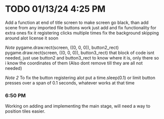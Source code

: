 # TODO 01/13/24 4:25 PM

Add a function at end of title screen to make screen go black, than add scene from any imported file
buttons work just add and fix functionality for extra ones
fix it registering clicks multiple times
fix the background skipping around alot
license it soon


*Note*
    pygame.draw.rect(screen, ((0, 0, 0)), button2_rect)
    pygame.draw.rect(screen, ((0, 0, 0)), button3_rect) 
that block of code isnt needed, just use button2 and button3_rect to know where it is, only there so i know the coordinates of them (Also dont remove till they are all not needed)

*Note 2*
To fix the button registering alot put a time.sleep(0.1) or limit button presses over a span of 0.1 seconds, whatever works at that time

### 6:50 PM
Working on adding and implementing the main stage, will need a way to position tiles easier.